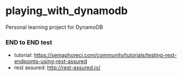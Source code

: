 # playing_with_dynamodb
Personal learning project for DynamoDB

### END to END test
* tutorial: https://semaphoreci.com/community/tutorials/testing-rest-endpoints-using-rest-assured
* rest assured: http://rest-assured.io/
